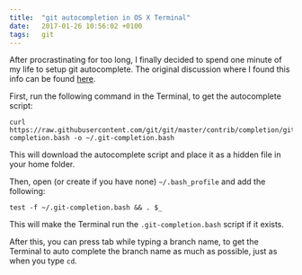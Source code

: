 ```yaml
---
title:  "git autocompletion in OS X Terminal"
date:   2017-01-26 10:56:02 +0100
tags:	git
---
```



After procrastinating for too long, I finally decided to spend one minute of my
life to setup git autocomplete. The original discussion where I found this info
can be found [here](http://apple.stackexchange.com/questions/55875/git-auto-complete-for-branches-at-the-command-line).

First, run the following command in the Terminal, to get the autocomplete script:

```
curl https://raw.githubusercontent.com/git/git/master/contrib/completion/git-completion.bash -o ~/.git-completion.bash
```

This will download the autocomplete script and place it as a hidden file in your
home folder.

Then, open (or create if you have none) `~/.bash_profile` and add the following:

```
test -f ~/.git-completion.bash && . $_
```

This will make the Terminal run the `.git-completion.bash` script if it exists.

After this, you can press tab while typing a branch name, to get the Terminal to
auto complete the branch name as much as possible, just as when you type `cd`.
